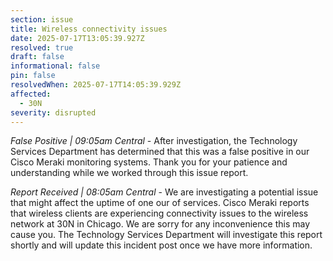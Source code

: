 ```yaml
---
section: issue
title: Wireless connectivity issues
date: 2025-07-17T13:05:39.927Z
resolved: true
draft: false
informational: false
pin: false
resolvedWhen: 2025-07-17T14:05:39.929Z
affected:
  - 30N
severity: disrupted
---
```

*False Positive | 09:05am Central* - After investigation, the Technology Services Department has determined that this was a false positive in our Cisco Meraki monitoring systems. Thank you for your patience and understanding while we worked through this issue report.

*Report Received | 08:05am Central* - We are investigating a potential issue that might affect the uptime of one our of services. Cisco Meraki reports that wireless clients are experiencing connectivity issues to the wireless network at 30N in Chicago. We are sorry for any inconvenience this may cause you. The Technology Services Department will investigate this report shortly and will update this incident post once we have more information.